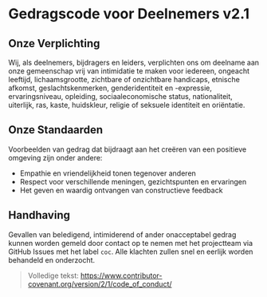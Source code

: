 
# Gedragscode voor Deelnemers v2.1

## Onze Verplichting
Wij, als deelnemers, bijdragers en leiders, verplichten ons om deelname aan onze gemeenschap vrij van intimidatie te maken voor iedereen, ongeacht leeftijd, lichaamsgrootte, zichtbare of onzichtbare handicaps, etnische afkomst, geslachtskenmerken, genderidentiteit en -expressie, ervaringsniveau, opleiding, sociaaleconomische status, nationaliteit, uiterlijk, ras, kaste, huidskleur, religie of seksuele identiteit en oriëntatie.

## Onze Standaarden
Voorbeelden van gedrag dat bijdraagt aan het creëren van een positieve omgeving zijn onder andere:
- Empathie en vriendelijkheid tonen tegenover anderen
- Respect voor verschillende meningen, gezichtspunten en ervaringen
- Het geven en waardig ontvangen van constructieve feedback

## Handhaving
Gevallen van beledigend, intimiderend of ander onacceptabel gedrag kunnen worden gemeld door contact op te nemen met het projectteam via GitHub Issues met het label `coc`. Alle klachten zullen snel en eerlijk worden behandeld en onderzocht.

> Volledige tekst: https://www.contributor-covenant.org/version/2/1/code_of_conduct/ 
